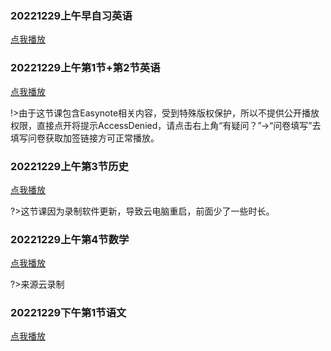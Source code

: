 ### 20221229上午早自习英语

[点我播放](https://wangke-yeenjie.oss-cn-hangzhou.aliyuncs.com/20221229/20221229%E4%B8%8A%E5%8D%88%E6%97%A9%E8%87%AA%E4%B9%A0%E8%8B%B1%E8%AF%AD.mp4)

### 20221229上午第1节+第2节英语

[点我播放](https://wangke-yeenjie.oss-cn-hangzhou.aliyuncs.com/20221229/20221229%E4%B8%8A%E5%8D%88%E7%AC%AC1%E8%8A%82%2B%E7%AC%AC2%E8%8A%82%E8%8B%B1%E8%AF%AD.mp4)

!>由于这节课包含Easynote相关内容，受到特殊版权保护，所以不提供公开播放权限，直接点开将提示AccessDenied，请点击右上角“有疑问？”→“问卷填写”去填写问卷获取加签链接方可正常播放。

### 20221229上午第3节历史

[点我播放](https://wangke-yeenjie.oss-cn-hangzhou.aliyuncs.com/20221229/20221229%E4%B8%8A%E5%8D%88%E7%AC%AC3%E8%8A%82%E5%8E%86%E5%8F%B2%EF%BC%88%E5%B0%91%E6%97%B6%E9%95%BF%EF%BC%89.mp4)

?>这节课因为录制软件更新，导致云电脑重启，前面少了一些时长。

### 20221229上午第4节数学

[点我播放](https://wangke-yeenjie.oss-cn-hangzhou.aliyuncs.com/20221229/20221229%E4%B8%8A%E5%8D%88%E7%AC%AC4%E8%8A%82%E6%95%B0%E5%AD%A6.mp4)

?>来源云录制

### 20221229下午第1节语文

[点我播放](https://wangke-yeenjie.oss-cn-hangzhou.aliyuncs.com/20221229/20221229%E4%B8%8B%E5%8D%88%E7%AC%AC1%E8%8A%82%E8%AF%AD%E6%96%87.mp4)
